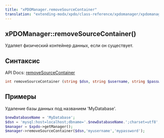 ```yaml
---
title: "xPDOManager.removeSourceContainer"
translation: "extending-modx/xpdo/class-reference/xpdomanager/xpdomanager.removesourcecontainer"
---
```


## xPDOManager::removeSourceContainer()

Удаляет физический контейнер данных, если он существует.

## Синтаксис

API Docs: [removeSourceContainer](http://api.modxcms.com/xpdo/om-mysql/xPDOManager_mysql.html#removeSourceContainer)

```php
int removeSourceContainer (string $dsn, string $username, string $password)
```

## Примеры

Удаление базы данных под названием 'MyDatabase'.

```php
$newDatabaseName = 'MyDatabase';
$dsn = 'mysql:host=localhost;dbname='.$newDatabaseName.';charset=utf8';
$manager = $xpdo->getManager();
$manager->removeSourceContainer($dsn,'myusername','mypassword');
```
